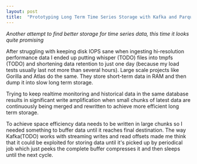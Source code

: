 ```yaml
---
layout: post
title:  "Prototyping Long Term Time Series Storage with Kafka and Parquet"
---
```


_Another attempt to find better storage for time series data, this time it looks quite promising_

After struggling with keeping disk IOPS sane when ingesting hi-resolution performance data I ended up putting whisper (TODO) files into tmpfs (TODO) and shortening data retention to just one day (because my load tests usually last not more than several hours). Large scale projects like Gorilla and Atlas do the same. They store short-term data in RAM and then dump it into slow long term storage.

Trying to keep realtime monitoring and historical data in the same database results in significant write amplification when small chunks of latest data are continuously being merged and rewritten to achieve more efficient long term storage.

To achieve space efficiency data needs to be written in large chunks so I needed something to buffer data until it reaches final destination. The way Kafka(TODO) works with streaming writes and read offsets made me think that it could be exploited for storing data until it's picked up by periodical job which just peeks the complete buffer compresses it and then sleeps until the next cycle.